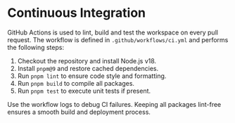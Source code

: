 # Continuous Integration

GitHub Actions is used to lint, build and test the workspace on every pull request. The workflow is defined in `.github/workflows/ci.yml` and performs the following steps:

1. Checkout the repository and install Node.js v18.
2. Install `pnpm@9` and restore cached dependencies.
3. Run `pnpm lint` to ensure code style and formatting.
4. Run `pnpm build` to compile all packages.
5. Run `pnpm test` to execute unit tests if present.

Use the workflow logs to debug CI failures. Keeping all packages lint-free ensures a smooth build and deployment process.
